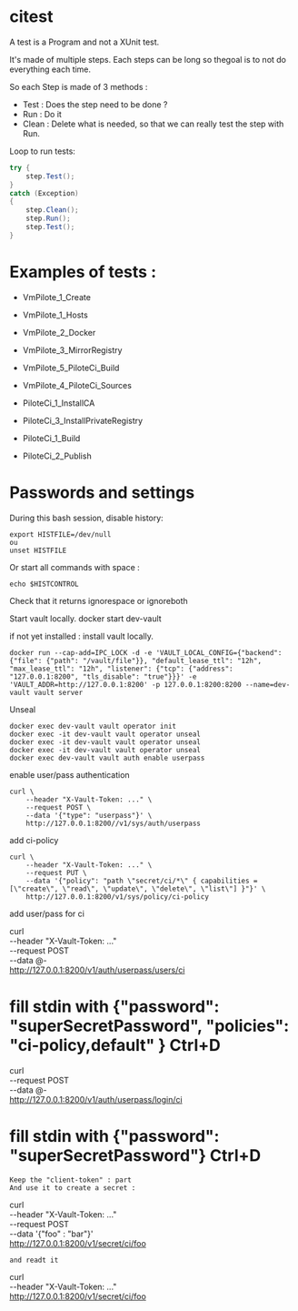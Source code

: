 # citest

A test is a Program and not a XUnit test.

It's made of multiple steps. Each steps can be long so thegoal is to not do everything each time.

So each Step is made of 3 methods :
- Test : Does the step need to be done ?
- Run : Do it
- Clean : Delete what is needed, so that we can really test the step with Run.

Loop to run tests:
``` cs
try {
    step.Test();
}
catch (Exception)
{
    step.Clean();
    step.Run();
    step.Test();
}
```

# Examples of tests :

- VmPilote_1_Create
- VmPilote_1_Hosts
- VmPilote_2_Docker
- VmPilote_3_MirrorRegistry
- VmPilote_5_PiloteCi_Build
- VmPilote_4_PiloteCi_Sources

- PiloteCi_1_InstallCA
- PiloteCi_3_InstallPrivateRegistry
- PiloteCi_1_Build
- PiloteCi_2_Publish


# Passwords and settings

During this bash session, disable history:
```
export HISTFILE=/dev/null
ou
unset HISTFILE
```
Or start all commands with space : 
```
echo $HISTCONTROL
```
Check that it returns ignorespace or ignoreboth

Start vault locally.
docker start dev-vault

if not yet installed : install vault locally.
```
docker run --cap-add=IPC_LOCK -d -e 'VAULT_LOCAL_CONFIG={"backend": {"file": {"path": "/vault/file"}}, "default_lease_ttl": "12h", "max_lease_ttl": "12h", "listener": {"tcp": {"address": "127.0.0.1:8200", "tls_disable": "true"}}}' -e 'VAULT_ADDR=http://127.0.0.1:8200' -p 127.0.0.1:8200:8200 --name=dev-vault vault server
```
Unseal
```
docker exec dev-vault vault operator init
docker exec -it dev-vault vault operator unseal
docker exec -it dev-vault vault operator unseal
docker exec -it dev-vault vault operator unseal
docker exec dev-vault vault auth enable userpass
```

enable user/pass authentication
```
curl \
    --header "X-Vault-Token: ..." \
    --request POST \
    --data '{"type": "userpass"}' \
    http://127.0.0.1:8200//v1/sys/auth/userpass
```

add ci-policy
```
curl \
    --header "X-Vault-Token: ..." \
    --request PUT \
    --data '{"policy": "path \"secret/ci/*\" { capabilities = [\"create\", \"read\", \"update\", \"delete\", \"list\"] }"}' \
    http://127.0.0.1:8200/v1/sys/policy/ci-policy
```
add user/pass for ci

curl \
    --header "X-Vault-Token: ..." \
    --request POST \
    --data @- \
    http://127.0.0.1:8200/v1/auth/userpass/users/ci

# fill stdin with {"password": "superSecretPassword", "policies": "ci-policy,default" } Ctrl+D

curl \
    --request POST \
    --data @- \
    http://127.0.0.1:8200/v1/auth/userpass/login/ci

# fill stdin with {"password": "superSecretPassword"} Ctrl+D
``` 
Keep the "client-token" : part
And use it to create a secret :
```
curl \
    --header "X-Vault-Token: ..." \
    --request POST \
    --data '{"foo" : "bar"}'\
    http://127.0.0.1:8200/v1/secret/ci/foo
```
and readt it
```
curl \
    --header "X-Vault-Token: ..." \
    http://127.0.0.1:8200/v1/secret/ci/foo
```